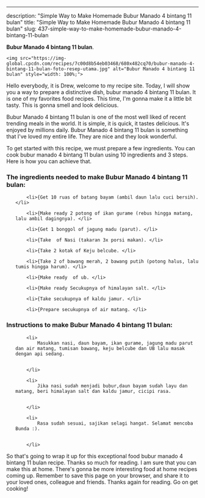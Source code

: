 ---
description: "Simple Way to Make Homemade Bubur Manado 4 bintang 11 bulan"
title: "Simple Way to Make Homemade Bubur Manado 4 bintang 11 bulan"
slug: 437-simple-way-to-make-homemade-bubur-manado-4-bintang-11-bulan

<p>
	<strong>Bubur Manado 4 bintang 11 bulan</strong>. 
	
</p>
<p>
	
	<img src="https://img-global.cpcdn.com/recipes/7c00d8b54eb03468/680x482cq70/bubur-manado-4-bintang-11-bulan-foto-resep-utama.jpg" alt="Bubur Manado 4 bintang 11 bulan" style="width: 100%;">
	
	
</p>
<p>
	Hello everybody, it is Drew, welcome to my recipe site. Today, I will show you a way to prepare a distinctive dish, bubur manado 4 bintang 11 bulan. It is one of my favorites food recipes. This time, I'm gonna make it a little bit tasty. This is gonna smell and look delicious.
</p>
	
<p>
	
</p>
<p>
	Bubur Manado 4 bintang 11 bulan is one of the most well liked of recent trending meals in the world. It is simple, it is quick, it tastes delicious. It's enjoyed by millions daily. Bubur Manado 4 bintang 11 bulan is something that I've loved my entire life. They are nice and they look wonderful.
</p>

<p>
To get started with this recipe, we must prepare a few ingredients. You can cook bubur manado 4 bintang 11 bulan using 10 ingredients and 3 steps. Here is how you can achieve that.
</p>

<h3>The ingredients needed to make Bubur Manado 4 bintang 11 bulan:</h3>

<ol>
	
		<li>{Get 10 ruas of batang bayam (ambil daun lalu cuci bersih). </li>
	
		<li>{Make ready 2 potong of ikan gurame (rebus hingga matang, lalu ambil dagingnya). </li>
	
		<li>{Get 1 bonggol of jagung madu (parut). </li>
	
		<li>{Take  of Nasi (takaran 3x porsi makan). </li>
	
		<li>{Take 2 kotak of Keju belcube. </li>
	
		<li>{Take 2 of bawang merah, 2 bawang putih (potong halus, lalu tumis hingga harum). </li>
	
		<li>{Make ready  of ub. </li>
	
		<li>{Make ready Secukupnya of himalayan salt. </li>
	
		<li>{Take secukupnya of kaldu jamur. </li>
	
		<li>{Prepare secukupnya of air matang. </li>
	
</ol>
<p>
	
</p>

<h3>Instructions to make Bubur Manado 4 bintang 11 bulan:</h3>

<ol>
	
		<li>
			Masukkan nasi, daun bayam, ikan gurame, jagung madu parut dan air matang, tumisan bawang, keju belcube dan UB lalu masak dengan api sedang.
			
			
		</li>
	
		<li>
			Jika nasi sudah menjadi bubur,daun bayam sudah layu dan matang, beri himalayan salt dan kaldu jamur, cicipi rasa.
			
			
		</li>
	
		<li>
			Rasa sudah sesuai, sajikan selagi hangat. Selamat mencoba Bunda :).
			
			
		</li>
	
</ol>

<p>
	
</p>

<p>
	So that's going to wrap it up for this exceptional food bubur manado 4 bintang 11 bulan recipe. Thanks so much for reading. I am sure that you can make this at home. There's gonna be more interesting food at home recipes coming up. Remember to save this page on your browser, and share it to your loved ones, colleague and friends. Thanks again for reading. Go on get cooking!
</p>
